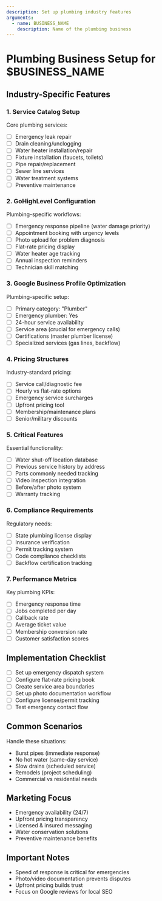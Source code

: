 ```yaml
---
description: Set up plumbing industry features
arguments:
  - name: BUSINESS_NAME
    description: Name of the plumbing business
---
```


# Plumbing Business Setup for $BUSINESS_NAME

## Industry-Specific Features

### 1. Service Catalog Setup
Core plumbing services:
- [ ] Emergency leak repair
- [ ] Drain cleaning/unclogging
- [ ] Water heater installation/repair
- [ ] Fixture installation (faucets, toilets)
- [ ] Pipe repair/replacement
- [ ] Sewer line services
- [ ] Water treatment systems
- [ ] Preventive maintenance

### 2. GoHighLevel Configuration
Plumbing-specific workflows:
- [ ] Emergency response pipeline (water damage priority)
- [ ] Appointment booking with urgency levels
- [ ] Photo upload for problem diagnosis
- [ ] Flat-rate pricing display
- [ ] Water heater age tracking
- [ ] Annual inspection reminders
- [ ] Technician skill matching

### 3. Google Business Profile Optimization
Plumbing-specific setup:
- [ ] Primary category: "Plumber"
- [ ] Emergency plumber: Yes
- [ ] 24-hour service availability
- [ ] Service area (crucial for emergency calls)
- [ ] Certifications (master plumber license)
- [ ] Specialized services (gas lines, backflow)

### 4. Pricing Structures
Industry-standard pricing:
- [ ] Service call/diagnostic fee
- [ ] Hourly vs flat-rate options
- [ ] Emergency service surcharges
- [ ] Upfront pricing tool
- [ ] Membership/maintenance plans
- [ ] Senior/military discounts

### 5. Critical Features
Essential functionality:
- [ ] Water shut-off location database
- [ ] Previous service history by address
- [ ] Parts commonly needed tracking
- [ ] Video inspection integration
- [ ] Before/after photo system
- [ ] Warranty tracking

### 6. Compliance Requirements
Regulatory needs:
- [ ] State plumbing license display
- [ ] Insurance verification
- [ ] Permit tracking system
- [ ] Code compliance checklists
- [ ] Backflow certification tracking

### 7. Performance Metrics
Key plumbing KPIs:
- [ ] Emergency response time
- [ ] Jobs completed per day
- [ ] Callback rate
- [ ] Average ticket value
- [ ] Membership conversion rate
- [ ] Customer satisfaction scores

## Implementation Checklist
- [ ] Set up emergency dispatch system
- [ ] Configure flat-rate pricing book
- [ ] Create service area boundaries
- [ ] Set up photo documentation workflow
- [ ] Configure license/permit tracking
- [ ] Test emergency contact flow

## Common Scenarios
Handle these situations:
- Burst pipes (immediate response)
- No hot water (same-day service)
- Slow drains (scheduled service)
- Remodels (project scheduling)
- Commercial vs residential needs

## Marketing Focus
- Emergency availability (24/7)
- Upfront pricing transparency
- Licensed & insured messaging
- Water conservation solutions
- Preventive maintenance benefits

## Important Notes
- Speed of response is critical for emergencies
- Photo/video documentation prevents disputes
- Upfront pricing builds trust
- Focus on Google reviews for local SEO